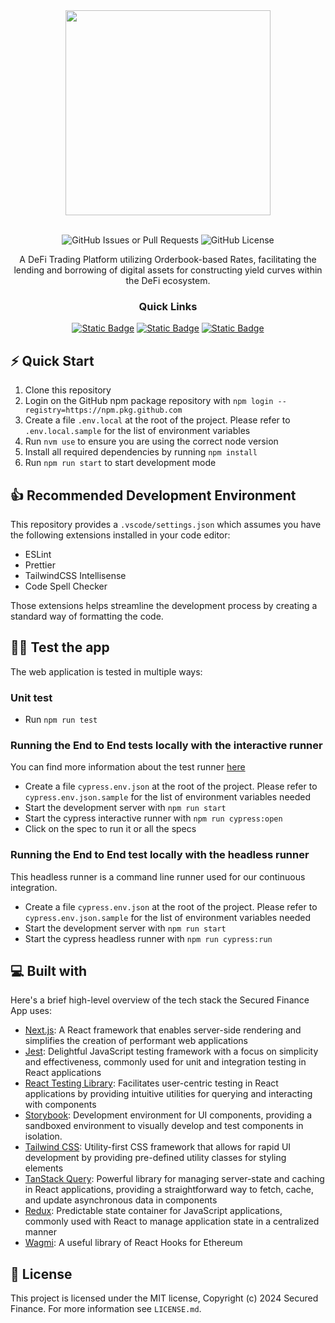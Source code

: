 <div align="center">

<img src="https://assets-global.website-files.com/64083b97a8837a1e7f5a3a33/64083b97a8837a05b25a3a57_logo.svg" width="328" />
<br/><br/>

![GitHub Issues or Pull Requests](https://img.shields.io/github/issues/Secured-Finance/secured-finance-app) ![GitHub License](https://img.shields.io/github/license/Secured-Finance/secured-finance-app)

A DeFi Trading Platform utilizing Orderbook-based Rates, facilitating the lending and borrowing of digital assets for constructing yield curves within the DeFi ecosystem.

### Quick Links
[![Static Badge](https://img.shields.io/badge/Homepage-5162FF?style=for-the-badge)](https://secured.finance)
[![Static Badge](https://img.shields.io/badge/Trading_Platform-white?style=for-the-badge)](https://app.secured.finance)
[![Static Badge](https://img.shields.io/badge/Docs-11CABE?style=for-the-badge)](https://docs.secured.finance/)

</div>

## ⚡️ Quick Start

1. Clone this repository
2. Login on the GitHub npm package repository with `npm login --registry=https://npm.pkg.github.com`
3. Create a file `.env.local` at the root of the project. Please refer to `.env.local.sample` for the list of environment variables
4. Run `nvm use` to ensure you are using the correct node version
5. Install all required dependencies by running `npm install`
6. Run `npm run start` to start development mode

## 👍 Recommended Development Environment
This repository provides a `.vscode/settings.json` which assumes you have the following extensions installed in your code editor:
- ESLint
- Prettier
- TailwindCSS Intellisense
- Code Spell Checker

Those extensions helps streamline the development process by creating a standard way of formatting the code.

## 👨‍💻 Test the app
The web application is tested in multiple ways:

### Unit test
- Run `npm run test`

### Running the End to End tests locally with the interactive runner
You can find more information about the test runner [here](https://docs.cypress.io/guides/core-concepts/test-runner#Clicking-on-Commands)
- Create a file `cypress.env.json` at the root of the project. Please refer to `cypress.env.json.sample` for the list of environment variables needed
- Start the development server with `npm run start`
- Start the cypress interactive runner with `npm run cypress:open`
- Click on the spec to run it or all the specs

### Running the End to End test locally with the headless runner
This headless runner is a command line runner used for our continuous integration.
- Create a file `cypress.env.json` at the root of the project. Please refer to `cypress.env.json.sample` for the list of environment variables needed
- Start the development server with `npm run start`
- Start the cypress headless runner with `npm run cypress:run`

## 💻 Built with

Here's a brief high-level overview of the tech stack the Secured Finance App uses:

- [Next.js](https://nextjs.org/): A React framework that enables server-side rendering and simplifies the creation of performant web applications
- [Jest](https://jestjs.io/): Delightful JavaScript testing framework with a focus on simplicity and effectiveness, commonly used for unit and integration testing in React applications
- [React Testing Library](https://testing-library.com/docs/react-testing-library/intro): Facilitates user-centric testing in React applications by providing intuitive utilities for querying and interacting with components
- [Storybook](https://storybook.js.org/): Development environment for UI components, providing a sandboxed environment to visually develop and test components in isolation.
- [Tailwind CSS](https://tailwindcss.com/): Utility-first CSS framework that allows for rapid UI development by providing pre-defined utility classes for styling elements
- [TanStack Query](https://tanstack.com/query/latest/docs/framework/react/overview): Powerful library for managing server-state and caching in React applications, providing a straightforward way to fetch, cache, and update asynchronous data in components
- [Redux](https://redux.js.org/): Predictable state container for JavaScript applications, commonly used with React to manage application state in a centralized manner
- [Wagmi](https://wagmi.sh/): A useful library of React Hooks for Ethereum

## 🔖️ License

This project is licensed under the MIT license, Copyright (c) 2024 Secured Finance. For more information see `LICENSE.md`.
